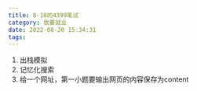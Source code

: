 ```yaml
---
title: 8-18的4399笔试
category: 我要就业
date: 2022-08-20 15:34:31
tags:
---
```

1. 出栈模拟
2. 记忆化搜索
3. 给一个网址，第一小题要输出网页的内容保存为content